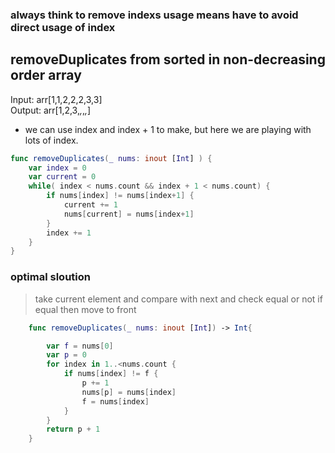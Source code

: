 ### always think to remove indexs usage means have to avoid direct usage of index

## removeDuplicates from sorted in non-decreasing order array

Input: arr[1,1,2,2,2,3,3]  
Output: arr[1,2,3,_,_,_,_]

- we can use index and index + 1 to make, but here we are playing with lots of index.

```swift
func removeDuplicates(_ nums: inout [Int] ) {
    var index = 0
    var current = 0
    while( index < nums.count && index + 1 < nums.count) {
        if nums[index] != nums[index+1] {
            current += 1
            nums[current] = nums[index+1]
        }
        index += 1
    }
}
```

### optimal sloution

> take current element and compare with next and check equal or not if equal then move to front

```swift
    func removeDuplicates(_ nums: inout [Int]) -> Int{        

        var f = nums[0]
        var p = 0 
        for index in 1..<nums.count {
            if nums[index] != f {
                p += 1
                nums[p] = nums[index]
                f = nums[index]
            }
        }
        return p + 1
    }
```